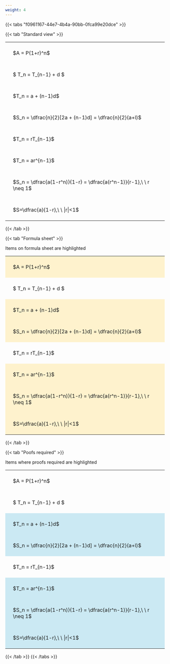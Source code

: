 ```yaml
---
weight: 4
---
```


{{< tabs "f0961167-44e7-4b4a-90bb-0fca99e20dce" >}}

{{< tab "Standard view" >}}

<style type="text/css">
#T_96947 th.col_heading {
  text-align: left;
  font-size: 1em;
}
#T_96947 td {
  text-align: left;
  font-size: 1em;
  padding: 1.5em;
}
</style>
<table id="T_96947">
  <thead>
  </thead>
  <tbody>
    <tr>
      <td id="T_96947_row0_col0" class="data row0 col0" >$A = P(1+r)^n$</td>
    </tr>
    <tr>
      <td id="T_96947_row1_col0" class="data row1 col0" >$ T_n = T_{n-1} + d $</td>
    </tr>
    <tr>
      <td id="T_96947_row2_col0" class="data row2 col0" >$T_n = a + (n-1)d$</td>
    </tr>
    <tr>
      <td id="T_96947_row3_col0" class="data row3 col0" >$S_n = \dfrac{n}{2}[2a + (n-1)d] = \dfrac{n}{2}(a+l)$</td>
    </tr>
    <tr>
      <td id="T_96947_row4_col0" class="data row4 col0" >$T_n = rT_{n-1}$</td>
    </tr>
    <tr>
      <td id="T_96947_row5_col0" class="data row5 col0" >$T_n = ar^{n-1}$</td>
    </tr>
    <tr>
      <td id="T_96947_row6_col0" class="data row6 col0" >$S_n = \dfrac{a(1-r^n)}{1-r} = \dfrac{a(r^n-1)}{r-1},\ \  r \neq 1$</td>
    </tr>
    <tr>
      <td id="T_96947_row7_col0" class="data row7 col0" >$S=\dfrac{a}{1-r},\ \ |r|<1$</td>
    </tr>
  </tbody>
</table>
{{< /tab >}}

{{< tab "Formula sheet" >}}

Items on formula sheet are highlighted 
<br>
<style type="text/css">
#T_08f95 th.col_heading {
  text-align: left;
  font-size: 1em;
}
#T_08f95 td {
  text-align: left;
  font-size: 1em;
  padding: 1.5em;
}
#T_08f95_row0_col0, #T_08f95_row2_col0, #T_08f95_row3_col0, #T_08f95_row5_col0, #T_08f95_row6_col0, #T_08f95_row7_col0 {
  background-color: rgba(255,194,10, 0.2);
}
#T_08f95_row1_col0, #T_08f95_row4_col0 {
  background-color: rgba(0,0,0,0);
}
</style>
<table id="T_08f95">
  <thead>
  </thead>
  <tbody>
    <tr>
      <td id="T_08f95_row0_col0" class="data row0 col0" >$A = P(1+r)^n$</td>
    </tr>
    <tr>
      <td id="T_08f95_row1_col0" class="data row1 col0" >$ T_n = T_{n-1} + d $</td>
    </tr>
    <tr>
      <td id="T_08f95_row2_col0" class="data row2 col0" >$T_n = a + (n-1)d$</td>
    </tr>
    <tr>
      <td id="T_08f95_row3_col0" class="data row3 col0" >$S_n = \dfrac{n}{2}[2a + (n-1)d] = \dfrac{n}{2}(a+l)$</td>
    </tr>
    <tr>
      <td id="T_08f95_row4_col0" class="data row4 col0" >$T_n = rT_{n-1}$</td>
    </tr>
    <tr>
      <td id="T_08f95_row5_col0" class="data row5 col0" >$T_n = ar^{n-1}$</td>
    </tr>
    <tr>
      <td id="T_08f95_row6_col0" class="data row6 col0" >$S_n = \dfrac{a(1-r^n)}{1-r} = \dfrac{a(r^n-1)}{r-1},\ \  r \neq 1$</td>
    </tr>
    <tr>
      <td id="T_08f95_row7_col0" class="data row7 col0" >$S=\dfrac{a}{1-r},\ \ |r|<1$</td>
    </tr>
  </tbody>
</table>
{{< /tab >}}

{{< tab "Poofs required" >}}

Items where proofs required are highlighted 
<br>
<style type="text/css">
#T_db3be th.col_heading {
  text-align: left;
  font-size: 1em;
}
#T_db3be td {
  text-align: left;
  font-size: 1em;
  padding: 1.5em;
}
#T_db3be_row0_col0, #T_db3be_row1_col0, #T_db3be_row4_col0 {
  background-color: rgba(0,0,0,0);
}
#T_db3be_row2_col0, #T_db3be_row3_col0, #T_db3be_row5_col0, #T_db3be_row6_col0, #T_db3be_row7_col0 {
  background-color: rgba(0,150,200, 0.2);
}
</style>
<table id="T_db3be">
  <thead>
  </thead>
  <tbody>
    <tr>
      <td id="T_db3be_row0_col0" class="data row0 col0" >$A = P(1+r)^n$</td>
    </tr>
    <tr>
      <td id="T_db3be_row1_col0" class="data row1 col0" >$ T_n = T_{n-1} + d $</td>
    </tr>
    <tr>
      <td id="T_db3be_row2_col0" class="data row2 col0" >$T_n = a + (n-1)d$</td>
    </tr>
    <tr>
      <td id="T_db3be_row3_col0" class="data row3 col0" >$S_n = \dfrac{n}{2}[2a + (n-1)d] = \dfrac{n}{2}(a+l)$</td>
    </tr>
    <tr>
      <td id="T_db3be_row4_col0" class="data row4 col0" >$T_n = rT_{n-1}$</td>
    </tr>
    <tr>
      <td id="T_db3be_row5_col0" class="data row5 col0" >$T_n = ar^{n-1}$</td>
    </tr>
    <tr>
      <td id="T_db3be_row6_col0" class="data row6 col0" >$S_n = \dfrac{a(1-r^n)}{1-r} = \dfrac{a(r^n-1)}{r-1},\ \  r \neq 1$</td>
    </tr>
    <tr>
      <td id="T_db3be_row7_col0" class="data row7 col0" >$S=\dfrac{a}{1-r},\ \ |r|<1$</td>
    </tr>
  </tbody>
</table>
{{< /tab >}}
{{< /tabs >}}